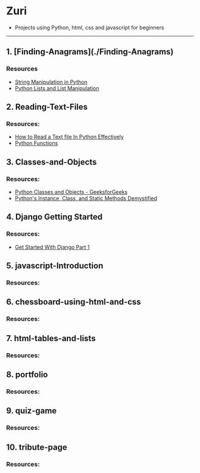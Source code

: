 # Zuri
- Projects using Python, html, css and javascript for beginners
- - - - - -

## 1. [Finding-Anagrams]\(./Finding-Anagrams)
### Resources
- [String Manipulation in Python](https://www.pythonforbeginners.com/basics/string-manipulation-in-python)
- [Python Lists and List Manipulation](https://towardsdatascience.com/python-basics-6-lists-and-list-manipulation-a56be62b1f95)

## 2. Reading-Text-Files
### Resources:

- [How to Read a Text file In Python Effectively](https://www.pythontutorial.net/python-basics/python-read-text-file/)
- [Python Functions](https://www.w3schools.com/python/python_functions.asp)

## 3. Classes-and-Objects
### Resources:

- [Python Classes and Objects - GeeksforGeeks](https://www.geeksforgeeks.org/python-classes-and-objects/)
- [Python's Instance, Class, and Static Methods Demystified](https://realpython.com/instance-class-and-static-methods-demystified/)

## 4. Django Getting Started
### Resources:

- [Get Started With Django Part 1](https://realpython.com/get-started-with-django-1/)

## 5. javascript-Introduction
### Resources:


## 6. chessboard-using-html-and-css
### Resources:


## 7. html-tables-and-lists
### Resources:


## 8. portfolio
### Resources:


## 9. quiz-game
### Resources:


## 10. tribute-page
### Resources:
